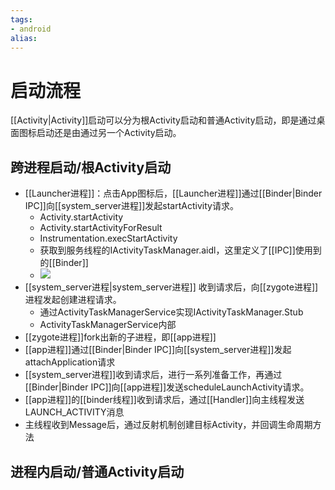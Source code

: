 ```yaml
---
tags: 
- android
alias:
---
```

# 启动流程
[[Activity|Activity]]启动可以分为根Activity启动和普通Activity启动，即是通过桌面图标启动还是由通过另一个Activity启动。
## 跨进程启动/根Activity启动
- [[Launcher进程]]：点击App图标后，[[Launcher进程]]通过[[Binder|Binder IPC]]向[[system_server进程]]发起startActivity请求。
	- Activity.startActivity
	- Activity.startActivityForResult
	- Instrumentation.execStartActivity
	- 获取到服务线程的IActivityTaskManager.aidl，这里定义了[[IPC]]使用到的[[Binder]]
	- ![](https://p1-jj.byteimg.com/tos-cn-i-t2oaga2asx/gold-user-assets/2019/10/9/16daf8c05d64c40a~tplv-t2oaga2asx-zoom-in-crop-mark:4536:0:0:0.awebp)
- [[system_server进程|system_server进程]] 收到请求后，向[[zygote进程]]进程发起创建进程请求。
	- 通过ActivityTaskManagerService实现IActivityTaskManager.Stub
	- ActivityTaskManagerService内部
- [[zygote进程]]fork出新的子进程，即[[app进程]]
- [[app进程]]通过[[Binder|Binder IPC]]向[[system_server进程]]发起attachApplication请求
- [[system_server进程]]收到请求后，进行一系列准备工作，再通过[[Binder|Binder IPC]]向[[app进程]]发送scheduleLaunchActivity请求。
- [[app进程]]的[[binder线程]]收到请求后，通过[[Handler]]向主线程发送LAUNCH_ACTIVITY消息
- 主线程收到Message后，通过反射机制创建目标Activity，并回调生命周期方法
## 进程内启动/普通Activity启动





